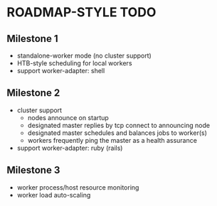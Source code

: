 
# ROADMAP-STYLE TODO

## Milestone 1

- standalone-worker mode (no cluster support)
- HTB-style scheduling for local workers
- support worker-adapter: shell

## Milestone 2
- cluster support
  - nodes announce on startup
  - designated master replies by tcp connect to announcing node
  - designated master schedules and balances jobs to worker(s)
  - workers frequently ping the master as a health assurance
- support worker-adapter: ruby (rails)

## Milestone 3
- worker process/host resource monitoring
- worker load auto-scaling
